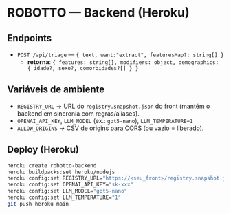 # ROBOTTO — Backend (Heroku)

## Endpoints
- `POST /api/triage` — `{ text, want:"extract", featuresMap?: string[] }`
  - **retorna**: `{ features: string[], modifiers: object, demographics: { idade?, sexo?, comorbidades?[] } }`

## Variáveis de ambiente
- `REGISTRY_URL` → URL do `registry.snapshot.json` do front (mantém o backend em sincronia com regras/aliases).
- `OPENAI_API_KEY`, `LLM_MODEL` (ex.: `gpt5-nano`), `LLM_TEMPERATURE=1`
- `ALLOW_ORIGINS` → CSV de origins para CORS (ou vazio = liberado).

## Deploy (Heroku)
```bash
heroku create robotto-backend
heroku buildpacks:set heroku/nodejs
heroku config:set REGISTRY_URL="https://<seu_front>/registry.snapshot.json"
heroku config:set OPENAI_API_KEY="sk-xxx"
heroku config:set LLM_MODEL="gpt5-nano"
heroku config:set LLM_TEMPERATURE="1"
git push heroku main
